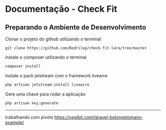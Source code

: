 # Documentação - Check Fit

## Preparando o Ambiente de Desenvolvimento

Clonar o projeto do github utilizando o terminal
~~~git
git clone https://github.com/Rodrilop/check-fit-lara/tree/master
~~~

instale o composer utilizando o terminal
~~~php
composer install
~~~

instale o pack jetstream com o framework livewire
~~~php
php artisan jetstream:install livewire
~~~

Gere uma chave para rodar a aplicação
~~~php
php artisan key:generate
~~~


-----------------------------------------------------------------
trabalhando com pivots https://vegibit.com/laravel-belongstomany-example/